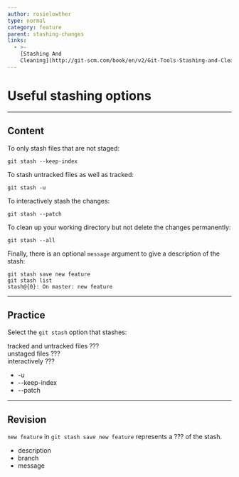 ```yaml
---
author: rosielowther
type: normal
category: feature
parent: stashing-changes
links:
  - >-
    [Stashing And
    Cleaning](http://git-scm.com/book/en/v2/Git-Tools-Stashing-and-Cleaning){documentation}
---
```


# Useful stashing options


---

## Content

To only stash files that are not staged:

```plain-text
git stash --keep-index
```

To stash untracked files as well as tracked:

```plain-text
git stash -u
```

To interactively stash the changes:

```plain-text
git stash --patch
```

To clean up your working directory but not delete the changes permanently:

```plain-text
git stash --all
```

Finally, there is an optional `message` argument to give a description of the stash:

```plain-text
git stash save new feature
git stash list
stash@{0}: On master: new feature
```


---

## Practice

Select the `git stash` option that stashes:

tracked and untracked files ???  
unstaged files ???  
interactively ???  

- -u
- --keep-index
- --patch


---

## Revision

`new feature` in `git stash save new feature` represents a ??? of the stash.

- description
- branch
- message
